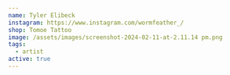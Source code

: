 ```yaml
---
name: Tyler Elibeck
instagram: https://www.instagram.com/wormfeather_/
shop: Tomoe Tattoo
image: /assets/images/screenshot-2024-02-11-at-2.11.14 pm.png
tags:
  - artist
active: true
---
```


